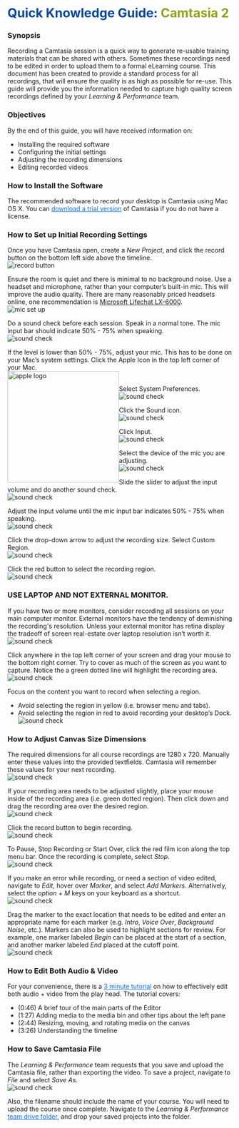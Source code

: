 # <span style="color:#0346A3"> Quick Knowledge Guide:</span><span style="color:#91A11B"> Camtasia 2</span>

### Synopsis
Recording a Camtasia session is a quick way to generate re-usable training materials that can be shared with others. Sometimes these recordings need to be edited in order to upload them to a formal eLearning course. This document has been created to provide a standard process for all recordings, that will ensure the quality is as high as possible for re-use. This guide will provide you the information needed to capture high quality screen recordings defined by your _Learning & Performance_ team.

### Objectives
By the end of this guide, you will have received information on:
* Installing the required software
* Configuring the initial settings
* Adjusting the recording dimensions
* Editing recorded videos

### How to Install the Software
The recommended software to record your desktop is Camtasia using Mac OS X. You can <a href="https://www.techsmith.com/download/oldversions" style="color:#0D6EE4">download a trial version</a> of Camtasia if you do not have a license.

### How to Set up Initial Recording Settings
Once you have Camtasia open, create a _New Project_, and click the record button on the bottom left side above the timeline.
</br>![record button](./images/1.png)

Ensure the room is quiet and there is minimal to no background noise. Use a headset and microphone, rather than your computer’s built-in mic. This will improve the audio quality. There are many reasonably priced headsets online, one recommendation is [Microsoft Lifechat LX-6000](https://www.amazon.com/Microsoft-LifeChat-LX-6000-for-Business/dp/B00465UNYI/ref=sr_1_1?ie=UTF8&qid=1501683539&sr=8-1&keywords=Microsoft+Lifechat+LX-6000).
</br>![mic set up](./images/2.png)

Do a sound check before each session. Speak in a normal tone. The mic input bar should indicate 50% - 75% when speaking.
</br>![sound check](./images/3.png)

If the level is lower than 50% - 75%, adjust your mic. This has to be done on your Mac’s system settings. Click the Apple Icon  in the top left corner of your Mac.
</br><img src="./images/appleLogo.png" alt="apple logo" width="250" style="float:left;"></br>

Select System Preferences.
</br>![sound check](./images/4.png)

Click the Sound icon.
</br>![sound check](./images/5.png)

Click Input.
</br>![sound check](./images/6.png)

Select the device of the mic you are adjusting.
</br>![sound check](./images/7.png)

Slide the slider to adjust the input volume and do another sound check.
</br>![sound check](./images/8.png)

Adjust the input volume until the mic input bar indicates 50% - 75% when speaking.
</br>![sound check](./images/9.png)

Click the drop-down arrow to adjust the recording size.  Select Custom Region.
</br>![sound check](./images/10.png)

Click the red button to select the recording region.
</br>![sound check](./images/11.png)

### USE LAPTOP AND NOT EXTERNAL MONITOR.
If you have two or more monitors, consider recording all sessions on your main computer monitor. External monitors have the tendency of deminishing the recording's resolution. Unless your external monitor has retina display the tradeoff of screen real-estate over laptop resolution isn’t worth it.
</br>![sound check](./images/12.png)

Click anywhere in the top left corner of your screen and drag your mouse to the bottom right corner. Try to cover as much of the screen as you want to capture. Notice the a green dotted line will highlight the recording area.
</br>![sound check](./images/13.png)


Focus on the content you want to record when selecting a region.
* Avoid selecting the region in yellow (i.e. browser menu and tabs).
* Avoid selecting the region in red to avoid recording your desktop’s Dock.
</br>![sound check](./images/14.png)

### How to Adjust Canvas Size Dimensions
The required dimensions for all course recordings are 1280 x 720. Manually enter these values into the provided textfields. Camtasia will remember these values for your next recording.
</br>![sound check](./images/15.png)

If your recording area needs to be adjusted slightly, place your mouse inside of the recording area (i.e. green dotted region). Then click down and drag the recording area over the desired region.
</br>![sound check](./images/16.png)

Click the record button  to begin recording.
</br>![sound check](./images/record.png)

To Pause, Stop Recording or Start Over, click the red film icon along the top menu bar. Once the recording is complete, select _Stop_.
</br>![sound check](./images/17.png)

If you make an error while recording, or need a section of video edited, navigate to _Edit_, hover over _Marker_, and select _Add Markers_. Alternatively, select the _option_ + _M_ keys on your keyboard as a shortcut.
</br>![sound check](./images/18.png)

Drag the marker to the exact location that needs to be edited and enter an appropriate name for each marker (e.g. _Intro_, _Voice Over_, _Background Noise_, etc.). Markers can also be used to highlight sections for review. For example, one marker labeled _Begin_ can be placed at the start of a section, and another  marker labeled _End_ placed at the cutoff point.
</br>![sound check](./images/19.png)

### How to Edit Both Audio & Video
For your convenience, there is a <a href="https://www.techsmith.com/tutorial-camtasia-mac-gs-3-editing-essentials-explore-editor.html" style="color:#0D6EE4">3 minute tutorial</a> on how to effectively edit both audio + video from the play head. The tutorial covers:
* (0:46) A brief tour of the main parts of the Editor
* (1:27) Adding media to the media bin and other tips about the left pane
* (2:44) Resizing, moving, and rotating media on the canvas
* (3:26) Understanding the timeline


### How to Save Camtasia File
The _Learning & Performance_ team requests that you save and upload the Camtasia file, rather than exporting the video. To save a project, navigate to _File_ and select _Save As_.
</br>![sound check](./images/20.png)

Also, the filename should include the name of your course. You will need to upload the course once complete. Navigate to the _Learning & Performance_ <a href="https://drive.google.com/open?id=0B5w_Rm6Jrg-PSHNIcXFQSmluMDQ" style="color:#0D6EE4"> team drive folder</a>, and drop your saved projects into the folder.
